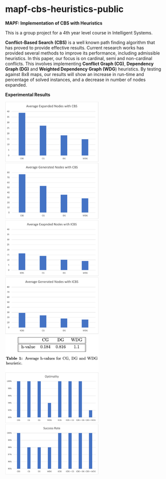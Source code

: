# mapf-cbs-heuristics-public
**MAPF: Implementation of CBS with Heuristics**

This is a group project for a 4th year level course in Intelligent Systems. 

**Conflict-Based Search** **(CBS)** is a well known path finding algorithm that has proved to provide effective results. Current research works has provided several methods to improve its performance, including admissible heuristics. In this paper, our focus is on cardinal, semi and non-cardinal conflicts. This involves implementing **Conflict Graph (CG)**, **Dependency Graph (DG)** and **Weighted Dependency Graph (WDG**) heuristics. By testing against 8x8 maps, our results will show an increase in run-time and percentage of solved instances, and a decrease in number of nodes expanded.

**Experimental Results**

<img src="https://github.com/nour-habib/mapf-cbs-heuristics-public/blob/main/average-expanded-CBS.jpeg" width="300">
<img src="https://github.com/nour-habib/mapf-cbs-heuristics-public/blob/main/average-generated-CBS.jpeg" width="300">

<img src="https://github.com/nour-habib/mapf-cbs-heuristics-public/blob/main/average-expanded-ICBS.jpeg" width="300">
<img src="https://github.com/nour-habib/mapf-cbs-heuristics-public/blob/main/average-generated-ICBS.jpeg" width="300">

<img src="https://github.com/nour-habib/mapf-cbs-heuristics-public/blob/main/average-hvalue.png" width="300">

<img src="https://github.com/nour-habib/mapf-cbs-heuristics-public/blob/main/Optimality.jpeg" width="300">
<img src="https://github.com/nour-habib/mapf-cbs-heuristics-public/blob/main/success-rate.jpeg" width="300">
